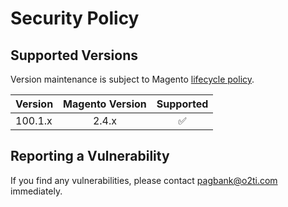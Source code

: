 # Security Policy

## Supported Versions

Version maintenance is subject to Magento [lifecycle policy](https://devdocs.magento.com/release/lifecycle-policy.html).

| Version | Magento Version      | Supported            |
| ------- | :------------------: | :------------------: |
| 100.1.x | 2.4.x                | :white_check_mark:   |

## Reporting a Vulnerability

If you find any vulnerabilities, please contact pagbank@o2ti.com immediately.
